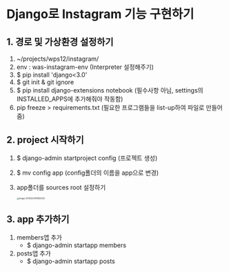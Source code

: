 # Django로 Instagram 기능 구현하기



## 1. 경로 및 가상환경 설정하기

1. ~/projects/wps12/instagram/
2. env : was-instagram-env (Interpreter 설정해주기)
3. $ pip install 'django<3.0'
4. $ git init & git ignore
5. $ pip install django-extensions notebook (필수사항 아님, settings의 INSTALLED_APPS에 추가해줘야 작동함)
6. pip freeze > requirements.txt (필요한 프로그램들을 list-up하여 파일로 만들어줌)



## 2. project 시작하기

1. $ django-admin startproject config (프로젝트 생성)

2. $ mv config app (config폴더의 이름을 app으로 변경)

3. app폴더를 sources root 설정하기

   <img src="/Users/moonpeter/Library/Application Support/typora-user-images/image-20191224101855003.png" alt="image-20191224101855003" style="zoom: 33%;" />



## 3. app 추가하기

1. members앱 추가
   - $ django-admin startapp members
2. posts앱 추가
   - $ django-admin startapp posts